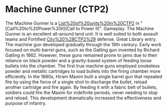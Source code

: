 # Machine Gunner (CTP2)

The Machine Gunner is a [List%20of%20units%20in%20CTP2](unit) in "[Call%20to%20Power%20II](Call to Power II)".
Gameplay.
The Machine Gunner is an excellent all-around land unit. It is well suited to both assault teams and Fortified [City%20%28CTP2%29](city) defense.
Great Library entry.
The machine gun developed gradually through the 19th century. Early work focused on multi-barrel guns, such as the Gatling gun invented by Richard Gatling in 1862. However, these guns remained prone to jams due to their reliance on black powder and a gravity-based system of feeding loose bullets into the chamber. The first true machine guns employed smokeless powder and metallic cartridges to load bullets into the firing chamber more efficiently. In the 1880s, Hiram Maxim built a single barrel gun that repeated fire by using the force of a single shot to discharge the bullet, reload another cartridge and fire again. By feeding it with a fabric belt of bullets, soldiers could fire the Maxim for indefinite periods, never needing to stop and reload. This development dramatically increased the effectiveness and purpose of infantry.